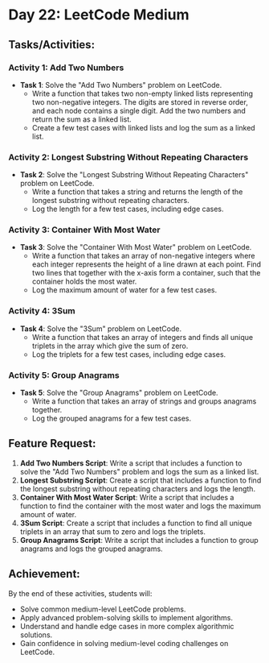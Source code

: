 # Day 22: LeetCode Medium

## Tasks/Activities:

### Activity 1: Add Two Numbers
- **Task 1**: Solve the "Add Two Numbers" problem on LeetCode.
  - Write a function that takes two non-empty linked lists representing two non-negative integers. The digits are stored in reverse order, and each node contains a single digit. Add the two numbers and return the sum as a linked list.
  - Create a few test cases with linked lists and log the sum as a linked list.

### Activity 2: Longest Substring Without Repeating Characters
- **Task 2**: Solve the "Longest Substring Without Repeating Characters" problem on LeetCode.
  - Write a function that takes a string and returns the length of the longest substring without repeating characters.
  - Log the length for a few test cases, including edge cases.

### Activity 3: Container With Most Water
- **Task 3**: Solve the "Container With Most Water" problem on LeetCode.
  - Write a function that takes an array of non-negative integers where each integer represents the height of a line drawn at each point. Find two lines that together with the x-axis form a container, such that the container holds the most water.
  - Log the maximum amount of water for a few test cases.

### Activity 4: 3Sum
- **Task 4**: Solve the "3Sum" problem on LeetCode.
  - Write a function that takes an array of integers and finds all unique triplets in the array which give the sum of zero.
  - Log the triplets for a few test cases, including edge cases.

### Activity 5: Group Anagrams
- **Task 5**: Solve the "Group Anagrams" problem on LeetCode.
  - Write a function that takes an array of strings and groups anagrams together.
  - Log the grouped anagrams for a few test cases.

## Feature Request:

1. **Add Two Numbers Script**: Write a script that includes a function to solve the "Add Two Numbers" problem and logs the sum as a linked list.
2. **Longest Substring Script**: Create a script that includes a function to find the longest substring without repeating characters and logs the length.
3. **Container With Most Water Script**: Write a script that includes a function to find the container with the most water and logs the maximum amount of water.
4. **3Sum Script**: Create a script that includes a function to find all unique triplets in an array that sum to zero and logs the triplets.
5. **Group Anagrams Script**: Write a script that includes a function to group anagrams and logs the grouped anagrams.

## Achievement:
By the end of these activities, students will:
- Solve common medium-level LeetCode problems.
- Apply advanced problem-solving skills to implement algorithms.
- Understand and handle edge cases in more complex algorithmic solutions.
- Gain confidence in solving medium-level coding challenges on LeetCode.
